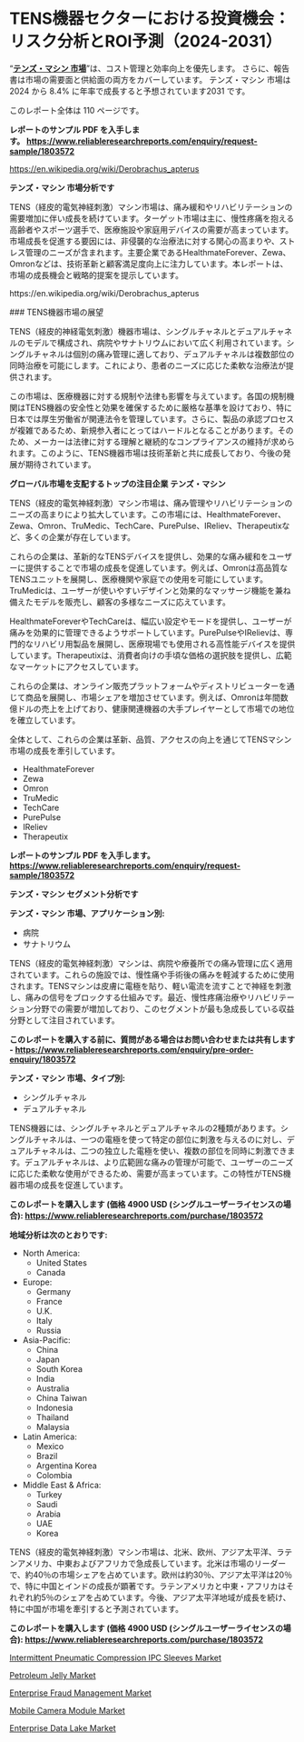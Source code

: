 <p><h1>TENS機器セクターにおける投資機会：リスク分析とROI予測（2024-2031）</h1></p><p>&ldquo;<strong><a href="https://www.reliableresearchreports.com/tens-machine-r1803572?utm_campaign=110&utm_medium=9&utm_source=Github&utm_content=ia&utm_term=16112024&utm_id=tens-machine">テンズ・マシン 市場</a></strong>&rdquo;は、コスト管理と効率向上を優先します。 さらに、報告書は市場の需要面と供給面の両方をカバーしています。 テンズ・マシン 市場は 2024 から 8.4% に年率で成長すると予想されています2031 です。</p>
<p>このレポート全体は 110 ページです。</p>
<p><strong>レポートのサンプル PDF を入手します。&nbsp;<a href="https://www.reliableresearchreports.com/enquiry/request-sample/1803572?utm_campaign=110&utm_medium=9&utm_source=Github&utm_content=ia&utm_term=16112024&utm_id=tens-machine">https://www.reliableresearchreports.com/enquiry/request-sample/1803572</a></strong></p>
<p><a href="https://en.wikipedia.org/wiki/Derobrachus_apterus?utm_campaign=110&utm_medium=9&utm_source=Github&utm_content=ia&utm_term=16112024&utm_id=tens-machine">https://en.wikipedia.org/wiki/Derobrachus_apterus</a></p>
<p><strong>テンズ・マシン 市場分析です</strong></p>
<p><p>TENS（経皮的電気神経刺激）マシン市場は、痛み緩和やリハビリテーションの需要増加に伴い成長を続けています。ターゲット市場は主に、慢性疼痛を抱える高齢者やスポーツ選手で、医療施設や家庭用デバイスの需要が高まっています。市場成長を促進する要因には、非侵襲的な治療法に対する関心の高まりや、ストレス管理のニーズが含まれます。主要企業であるHealthmateForever、Zewa、Omronなどは、技術革新と顧客満足度向上に注力しています。本レポートは、市場の成長機会と戦略的提案を提示しています。</p></p>
<p>https://en.wikipedia.org/wiki/Derobrachus_apterus</p>
<p><p>### TENS機器市場の展望</p><p>TENS（経皮的神経電気刺激）機器市場は、シングルチャネルとデュアルチャネルのモデルで構成され、病院やサナトリウムにおいて広く利用されています。シングルチャネルは個別の痛み管理に適しており、デュアルチャネルは複数部位の同時治療を可能にします。これにより、患者のニーズに応じた柔軟な治療法が提供されます。</p><p>この市場は、医療機器に対する規制や法律も影響を与えています。各国の規制機関はTENS機器の安全性と効果を確保するために厳格な基準を設けており、特に日本では厚生労働省が関連法令を管理しています。さらに、製品の承認プロセスが複雑であるため、新規参入者にとってはハードルとなることがあります。そのため、メーカーは法律に対する理解と継続的なコンプライアンスの維持が求められます。このように、TENS機器市場は技術革新と共に成長しており、今後の発展が期待されています。</p></p>
<p><strong>グローバル市場を支配するトップの注目企業 テンズ・マシン</strong></p>
<p><p>TENS（経皮的電気神経刺激）マシン市場は、痛み管理やリハビリテーションのニーズの高まりにより拡大しています。この市場には、HealthmateForever、Zewa、Omron、TruMedic、TechCare、PurePulse、IReliev、Therapeutixなど、多くの企業が存在しています。</p><p>これらの企業は、革新的なTENSデバイスを提供し、効果的な痛み緩和をユーザーに提供することで市場の成長を促進しています。例えば、Omronは高品質なTENSユニットを展開し、医療機関や家庭での使用を可能にしています。TruMedicは、ユーザーが使いやすいデザインと効果的なマッサージ機能を兼ね備えたモデルを販売し、顧客の多様なニーズに応えています。</p><p>HealthmateForeverやTechCareは、幅広い設定やモードを提供し、ユーザーが痛みを効果的に管理できるようサポートしています。PurePulseやIRelievは、専門的なリハビリ用製品を展開し、医療現場でも使用される高性能デバイスを提供しています。Therapeutixは、消費者向けの手頃な価格の選択肢を提供し、広範なマーケットにアクセスしています。</p><p>これらの企業は、オンライン販売プラットフォームやディストリビューターを通じて商品を展開し、市場シェアを増加させています。例えば、Omronは年間数億ドルの売上を上げており、健康関連機器の大手プレイヤーとして市場での地位を確立しています。</p><p>全体として、これらの企業は革新、品質、アクセスの向上を通じてTENSマシン市場の成長を牽引しています。</p></p>
<p><ul><li>HealthmateForever</li><li>Zewa</li><li>Omron</li><li>TruMedic</li><li>TechCare</li><li>PurePulse</li><li>IReliev</li><li>Therapeutix</li></ul></p>
<p><strong>レポートのサンプル PDF を入手します。 <a href="https://www.reliableresearchreports.com/enquiry/request-sample/1803572?utm_campaign=110&utm_medium=9&utm_source=Github&utm_content=ia&utm_term=16112024&utm_id=tens-machine">https://www.reliableresearchreports.com/enquiry/request-sample/1803572</a></strong></p>
<p><strong>テンズ・マシン セグメント分析です</strong></p>
<p><strong>テンズ・マシン 市場、アプリケーション別:</strong></p>
<p><ul><li>病院</li><li>サナトリウム</li></ul></p>
<p><p>TENS（経皮的電気神経刺激）マシンは、病院や療養所での痛み管理に広く適用されています。これらの施設では、慢性痛や手術後の痛みを軽減するために使用されます。TENSマシンは皮膚に電極を貼り、軽い電流を流すことで神経を刺激し、痛みの信号をブロックする仕組みです。最近、慢性疼痛治療やリハビリテーション分野での需要が増加しており、このセグメントが最も急成長している収益分野として注目されています。</p></p>
<p><strong>このレポートを購入する前に、質問がある場合はお問い合わせまたは共有します - <a href="https://www.reliableresearchreports.com/enquiry/pre-order-enquiry/1803572?utm_campaign=110&utm_medium=9&utm_source=Github&utm_content=ia&utm_term=16112024&utm_id=tens-machine">https://www.reliableresearchreports.com/enquiry/pre-order-enquiry/1803572</a></strong></p>
<p><strong>テンズ・マシン 市場、タイプ別:</strong></p>
<p><ul><li>シングルチャネル</li><li>デュアルチャネル</li></ul></p>
<p><p>TENS機器には、シングルチャネルとデュアルチャネルの2種類があります。シングルチャネルは、一つの電極を使って特定の部位に刺激を与えるのに対し、デュアルチャネルは、二つの独立した電極を使い、複数の部位を同時に刺激できます。デュアルチャネルは、より広範囲な痛みの管理が可能で、ユーザーのニーズに応じた柔軟な使用ができるため、需要が高まっています。この特性がTENS機器市場の成長を促進しています。</p></p>
<p><strong>このレポートを購入します (価格 4900 USD (シングルユーザーライセンスの場合): <a href="https://www.reliableresearchreports.com/purchase/1803572?utm_campaign=110&utm_medium=9&utm_source=Github&utm_content=ia&utm_term=16112024&utm_id=tens-machine">https://www.reliableresearchreports.com/purchase/1803572</a></strong></p>
<p><strong>地域分析は次のとおりです:</strong></p>
<p><ul>
    <li>
        North America:
        <ul>
            <li>United States</li>
            <li>Canada</li>
        </ul>
    </li>
    <li>
        Europe:
        <ul>
            <li>Germany</li>
            <li>France</li>
            <li>U.K.</li>
            <li>Italy</li>
            <li>Russia</li>
        </ul>
    </li>
    <li>
        Asia-Pacific:
        <ul>
            <li>China</li>
            <li>Japan</li>
            <li>South Korea</li>
            <li>India</li>
            <li>Australia</li>
            <li>China Taiwan</li>
            <li>Indonesia</li>
            <li>Thailand</li>
            <li>Malaysia</li>
        </ul>
    </li>
    <li>
        Latin America:
        <ul>
            <li>Mexico</li>
            <li>Brazil</li>
            <li>Argentina Korea</li>
            <li>Colombia</li>
        </ul>
    </li>
    <li>
        Middle East & Africa:
        <ul>
            <li>Turkey</li>
            <li>Saudi</li>
            <li>Arabia</li>
            <li>UAE</li>
            <li>Korea</li>
        </ul>
    </li>
    </ul></p>
<p><p>TENS（経皮的電気神経刺激）マシン市場は、北米、欧州、アジア太平洋、ラテンアメリカ、中東およびアフリカで急成長しています。北米は市場のリーダーで、約40％の市場シェアを占めています。欧州は約30％、アジア太平洋は20％で、特に中国とインドの成長が顕著です。ラテンアメリカと中東・アフリカはそれぞれ約5％のシェアを占めています。今後、アジア太平洋地域が成長を続け、特に中国が市場を牽引すると予測されています。</p></p>
<p><strong>このレポートを購入します (価格 4900 USD (シングルユーザーライセンスの場合): <a href="https://www.reliableresearchreports.com/purchase/1803572?utm_campaign=110&utm_medium=9&utm_source=Github&utm_content=ia&utm_term=16112024&utm_id=tens-machine">https://www.reliableresearchreports.com/purchase/1803572</a></strong></p>
<p><p><a href="https://github.com/globismark/Market-Research-Report-List-5/blob/main/intermittent-pneumatic-compression-ipc-sleeves-market.md?utm_campaign=110&utm_medium=9&utm_source=Github&utm_content=ia&utm_term=16112024&utm_id=tens-machine">Intermittent Pneumatic Compression IPC Sleeves Market</a></p><p><a href="https://www.linkedin.com/pulse/global-petroleum-jelly-market-product-types-applications-regional-rcmzc?utm_campaign=110&utm_medium=9&utm_source=Github&utm_content=ia&utm_term=16112024&utm_id=tens-machine">Petroleum Jelly Market</a></p><p><a href="https://issuu.com/reportprime-2/docs/enterprise-fraud-management-market-_b9c89874dce3ed?utm_campaign=110&utm_medium=9&utm_source=Github&utm_content=ia&utm_term=16112024&utm_id=tens-machine">Enterprise Fraud Management Market</a></p><p><a href="https://www.linkedin.com/pulse/global-mobile-camera-module-market-pulse-trends-growth-analysis-87wfc?utm_campaign=110&utm_medium=9&utm_source=Github&utm_content=ia&utm_term=16112024&utm_id=tens-machine">Mobile Camera Module Market</a></p><p><a href="https://issuu.com/reportprime-2/docs/enterprise-data-lake-market-size-20_a76bcac42633a1?utm_campaign=110&utm_medium=9&utm_source=Github&utm_content=ia&utm_term=16112024&utm_id=tens-machine">Enterprise Data Lake Market</a></p></p>